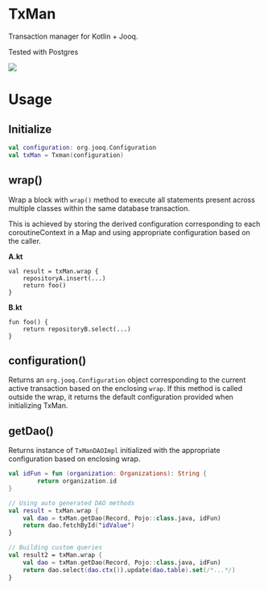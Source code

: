 # TxMan

Transaction manager for Kotlin + Jooq.

Tested with Postgres

[![](https://jitpack.io/v/hwslabs/txman.svg)](https://jitpack.io/#hwslabs/txman)

# Usage

## Initialize

```kotlin
val configuration: org.jooq.Configuration
val txMan = Txman(configuration)
```

## wrap()
Wrap a block with `wrap()` method to execute all statements
present across multiple classes within the same database transaction.

This is achieved by storing the derived configuration corresponding to each coroutineContext
in a Map and using appropriate configuration based on the caller.

**A.kt**
```
val result = txMan.wrap {
    repositoryA.insert(...)
    return foo()
}
```
**B.kt**
```
fun foo() {
    return repositoryB.select(...)
} 
```

## configuration()
Returns an `org.jooq.Configuration` object corresponding to the current active transaction
based on the enclosing `wrap`. If this method is called outside the wrap,
it returns the default configuration provided when initializing TxMan.

## getDao()

Returns instance of `TxManDAOImpl` initialized with the appropriate configuration based on enclosing wrap.

```kotlin
val idFun = fun (organization: Organizations): String {
        return organization.id
}

// Using auto generated DAO methods
val result = txMan.wrap {
    val dao = txMan.getDao(Record, Pojo::class.java, idFun)
    return dao.fetchById("idValue")
}

// Building custom queries
val result2 = txMan.wrap {
    val dao = txMan.getDao(Record, Pojo::class.java, idFun)
    return dao.select(dao.ctx()).update(dao.table).set(/*...*/)
}
```
